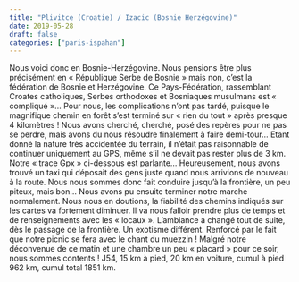 ```yaml
---
title: "Plivitce (Croatie) / Izacic (Bosnie Herzégovine)"
date: 2019-05-28
draft: false
categories: ["paris-ispahan"]
---
```


Nous voici donc en Bosnie-Herzégovine. Nous pensions être plus précisément en « République Serbe de Bosnie » mais non, c’est la fédération de Bosnie et Herzégovine. Ce Pays-Fédération, rassemblant Croates catholiques, Serbes orthodoxes et Bosniaques musulmans est « compliqué »… Pour nous, les complications n’ont pas tardé, puisque le magnifique chemin en forêt s’est terminé sur « rien du tout » après presque 4 kilomètres ! Nous avons cherché, cherché, posé des repères pour ne pas se perdre, mais avons du nous résoudre finalement à faire demi-tour… Etant donné la nature très accidentée du terrain, il n’était pas raisonnable de continuer uniquement au GPS, même s’il ne devait pas rester plus de 3 km. Notre « trace Gpx » ci-dessous est parlante… Heureusement, nous avons trouvé un taxi qui déposait des gens juste quand nous arrivions de nouveau à la route. Nous nous sommes donc fait conduire jusqu’à la frontière, un peu piteux, mais bon… Nous avons pu ensuite terminer notre marche normalement. Nous nous en doutions, la fiabilité des chemins indiqués sur les cartes va fortement diminuer. Il va nous falloir prendre plus de temps et de renseignements avec les « locaux ».
L’ambiance a changé tout de suite, dès le passage de la frontière. Un exotisme différent. Renforcé par le fait que notre picnic se fera avec le chant du muezzin ! Malgré notre déconvenue de ce matin et une chambre un peu « placard » pour ce soir, nous sommes contents !
J54, 15 km à pied, 20 km en voiture, cumul à pied 962 km, cumul total 1851 km.
